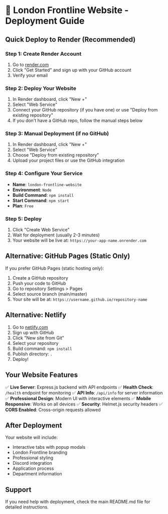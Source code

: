 # 🚀 London Frontline Website - Deployment Guide

## Quick Deploy to Render (Recommended)

### Step 1: Create Render Account
1. Go to [render.com](https://render.com)
2. Click "Get Started" and sign up with your GitHub account
3. Verify your email

### Step 2: Deploy Your Website
1. In Render dashboard, click "New +"
2. Select "Web Service"
3. Connect your GitHub repository (if you have one) or use "Deploy from existing repository"
4. If you don't have a GitHub repo, follow the manual steps below

### Step 3: Manual Deployment (if no GitHub)
1. In Render dashboard, click "New +"
2. Select "Web Service"
3. Choose "Deploy from existing repository"
4. Upload your project files or use the GitHub integration

### Step 4: Configure Your Service
- **Name**: `london-frontline-website`
- **Environment**: `Node`
- **Build Command**: `npm install`
- **Start Command**: `npm start`
- **Plan**: `Free`

### Step 5: Deploy
1. Click "Create Web Service"
2. Wait for deployment (usually 2-3 minutes)
3. Your website will be live at: `https://your-app-name.onrender.com`

## Alternative: GitHub Pages (Static Only)

If you prefer GitHub Pages (static hosting only):

1. Create a GitHub repository
2. Push your code to GitHub
3. Go to repository Settings > Pages
4. Select source branch (main/master)
5. Your site will be at: `https://username.github.io/repository-name`

## Alternative: Netlify

1. Go to [netlify.com](https://netlify.com)
2. Sign up with GitHub
3. Click "New site from Git"
4. Select your repository
5. Build command: `npm install`
6. Publish directory: `.`
7. Deploy!

## Your Website Features

✅ **Live Server**: Express.js backend with API endpoints
✅ **Health Check**: `/health` endpoint for monitoring
✅ **API Info**: `/api/info` for server information
✅ **Professional Design**: Modern UI with interactive elements
✅ **Mobile Responsive**: Works on all devices
✅ **Security**: Helmet.js security headers
✅ **CORS Enabled**: Cross-origin requests allowed

## After Deployment

Your website will include:
- Interactive tabs with popup modals
- London Frontline branding
- Professional styling
- Discord integration
- Application process
- Department information

## Support

If you need help with deployment, check the main README.md file for detailed instructions. 